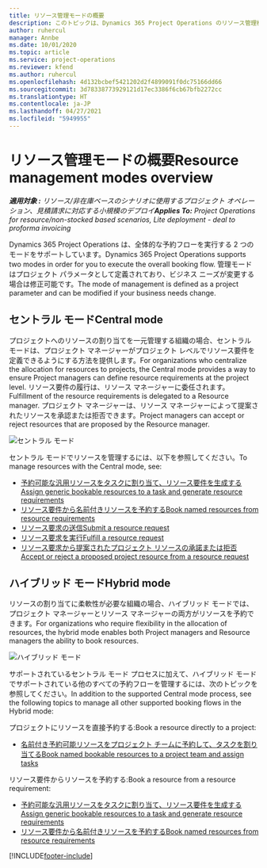 ```yaml
---
title: リソース管理モードの概要
description: このトピックは、Dynamics 365 Project Operations のリソース管理機能に関する情報を提供します。
author: ruhercul
manager: Annbe
ms.date: 10/01/2020
ms.topic: article
ms.service: project-operations
ms.reviewer: kfend
ms.author: ruhercul
ms.openlocfilehash: 4d132bcbef5421202d2f4899091f0dc75166dd66
ms.sourcegitcommit: 3d78338773929121d17ec3386f6cb67bfb2272cc
ms.translationtype: HT
ms.contentlocale: ja-JP
ms.lasthandoff: 04/27/2021
ms.locfileid: "5949955"
---
```

# <a name="resource-management-modes-overview"></a><span data-ttu-id="5b2f5-103">リソース管理モードの概要</span><span class="sxs-lookup"><span data-stu-id="5b2f5-103">Resource management modes overview</span></span>

<span data-ttu-id="5b2f5-104">_**適用対象 :** リソース/非在庫ベースのシナリオに使用するプロジェクト オペレーション、見積請求に対応する小規模のデプロイ_</span><span class="sxs-lookup"><span data-stu-id="5b2f5-104">_**Applies To:** Project Operations for resource/non-stocked based scenarios, Lite deployment - deal to proforma invoicing_</span></span>


<span data-ttu-id="5b2f5-105">Dynamics 365 Project Operations は、全体的な予約フローを実行する 2 つのモードをサポートしています。</span><span class="sxs-lookup"><span data-stu-id="5b2f5-105">Dynamics 365 Project Operations supports two modes in order for you to execute the overall booking flow.</span></span> <span data-ttu-id="5b2f5-106">管理モードはプロジェクト パラメータとして定義されており、ビジネス ニーズが変更する場合は修正可能です。</span><span class="sxs-lookup"><span data-stu-id="5b2f5-106">The mode of management is defined as a project parameter and can be modified if your business needs change.</span></span>    

## <a name="central-mode"></a><span data-ttu-id="5b2f5-107">セントラル モード</span><span class="sxs-lookup"><span data-stu-id="5b2f5-107">Central mode</span></span>
<span data-ttu-id="5b2f5-108">プロジェクトへのリソースの割り当てを一元管理する組織の場合、セントラル モードは、プロジェクト マネージャーがプロジェクト レベルでリソース要件を定義できるようにする方法を提供します。</span><span class="sxs-lookup"><span data-stu-id="5b2f5-108">For organizations who centralize the allocation for resources to projects, the Central mode provides a way to ensure Project managers can define resource requirements at the project level.</span></span> <span data-ttu-id="5b2f5-109">リソース要件の履行は、リソース マネージャーに委任されます。</span><span class="sxs-lookup"><span data-stu-id="5b2f5-109">Fulfillment of the resource requirements is delegated to a Resource manager.</span></span> <span data-ttu-id="5b2f5-110">プロジェクト マネージャーは、リソース マネージャーによって提案されたリソースを承認または拒否できます。</span><span class="sxs-lookup"><span data-stu-id="5b2f5-110">Project managers can accept or reject resources that are proposed by the Resource manager.</span></span>

![セントラル モード](./media/resource-management-central.png)

<span data-ttu-id="5b2f5-112">セントラル モードでリソースを管理するには、以下を参照してください。</span><span class="sxs-lookup"><span data-stu-id="5b2f5-112">To manage resources with the Central mode, see:</span></span>

- [<span data-ttu-id="5b2f5-113">予約可能な汎用リソースをタスクに割り当て、リソース要件を生成する</span><span class="sxs-lookup"><span data-stu-id="5b2f5-113">Assign generic bookable resources to a task and generate resource requirements</span></span>](/dynamics365/project-service/assign-generic-bookable-resource)
- [<span data-ttu-id="5b2f5-114">リソース要件から名前付きリソースを予約する</span><span class="sxs-lookup"><span data-stu-id="5b2f5-114">Book named resources from resource requirements</span></span>](/dynamics365/project-service/book-named-resource)
- [<span data-ttu-id="5b2f5-115">リソース要求の送信</span><span class="sxs-lookup"><span data-stu-id="5b2f5-115">Submit a resource request</span></span>](/dynamics365/project-service/submit-resource-request)
- [<span data-ttu-id="5b2f5-116">リソース要求を実行</span><span class="sxs-lookup"><span data-stu-id="5b2f5-116">Fulfill a resource request</span></span>](/dynamics365/project-service/resource-management-fulfill-requests)
- [<span data-ttu-id="5b2f5-117">リソース要求から提案されたプロジェクト リソースの承諾または拒否</span><span class="sxs-lookup"><span data-stu-id="5b2f5-117">Accept or reject a proposed project resource from a resource request</span></span>](/dynamics365/project-service/accept-reject-proposed-resource)

## <a name="hybrid-mode"></a><span data-ttu-id="5b2f5-118">ハイブリッド モード</span><span class="sxs-lookup"><span data-stu-id="5b2f5-118">Hybrid mode</span></span>
<span data-ttu-id="5b2f5-119">リソースの割り当てに柔軟性が必要な組織の場合、ハイブリッド モードでは、プロジェクト マネージャーとリソース マネージャーの両方がリソースを予約できます。</span><span class="sxs-lookup"><span data-stu-id="5b2f5-119">For organizations who require flexibility in the allocation of resources, the hybrid mode enables both Project managers and Resource managers the ability to book resources.</span></span>

![ハイブリッド モード](./media/resource-management-hybrid.png)

<span data-ttu-id="5b2f5-121">サポートされているセントラル モード プロセスに加えて、ハイブリッド モードでサポートされている他のすべての予約フローを管理するには、次のトピックを参照してください。</span><span class="sxs-lookup"><span data-stu-id="5b2f5-121">In addition to the supported Central mode process, see the following topics to manage all other supported booking flows in the Hybrid mode:</span></span>

<span data-ttu-id="5b2f5-122">プロジェクトにリソースを直接予約する:</span><span class="sxs-lookup"><span data-stu-id="5b2f5-122">Book a resource directly to a project:</span></span>
- [<span data-ttu-id="5b2f5-123">名前付き予約可能リソースをプロジェクト チームに予約して、タスクを割り当てる</span><span class="sxs-lookup"><span data-stu-id="5b2f5-123">Book named bookable resources to a project team and assign tasks</span></span>](/dynamics365/project-service/assign-named-bookable-resource)

<span data-ttu-id="5b2f5-124">リソース要件からリソースを予約する:</span><span class="sxs-lookup"><span data-stu-id="5b2f5-124">Book a resource from a resource requirement:</span></span>
- [<span data-ttu-id="5b2f5-125">予約可能な汎用リソースをタスクに割り当て、リソース要件を生成する</span><span class="sxs-lookup"><span data-stu-id="5b2f5-125">Assign generic bookable resources to a task and generate resource requirements</span></span>](/dynamics365/project-service/assign-generic-bookable-resource)
- [<span data-ttu-id="5b2f5-126">リソース要件から名前付きリソースを予約する</span><span class="sxs-lookup"><span data-stu-id="5b2f5-126">Book named resources from resource requirements</span></span>](/dynamics365/project-service/book-named-resource)


[!INCLUDE[footer-include](../includes/footer-banner.md)]